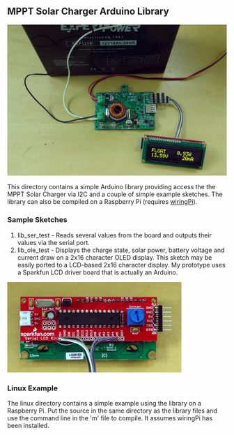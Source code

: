## MPPT Solar Charger Arduino Library

![OLED Solar Monitor](pictures/lib_oled_test.png)

This directory contains a simple Arduino library providing access the the MPPT Solar Charger via I2C and a couple of simple example sketches.  The library can also be compiled on a Raspberry Pi (requires [wiringPi](http://wiringpi.com/download-and-install/)).

### Sample Sketches

1. lib\_ser\_test - Reads several values from the board and outputs their values via the serial port.
2. lib\_ole\_test - Displays the charge state, solar power, battery voltage and current draw on a 2x16 character OLED display.  This sketch may be easily ported to a LCD-based 2x16 character display.  My prototype uses a Sparkfun LCD driver board that is actually an Arduino.

![OLED backside](pictures/oled_back.png)

### Linux Example
The linux directory contains a simple example using the library on a Raspberry Pi.  Put the source in the same directory as the library files and use the command line in the 'm' file to compile.  It assumes wiringPi has been installed.
